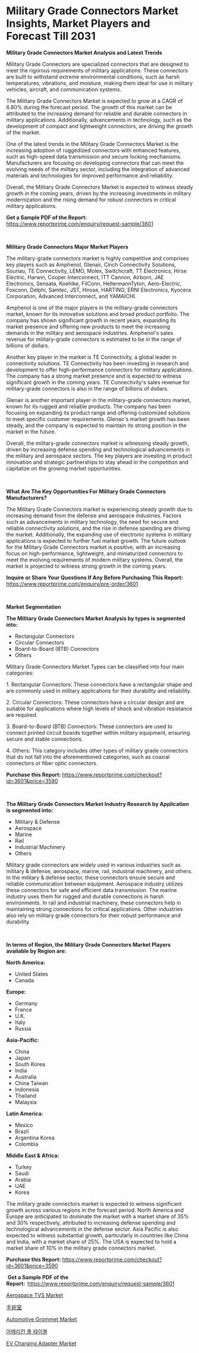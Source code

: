 <p><h1>Military Grade Connectors Market Insights, Market Players and Forecast Till 2031</h1></p><p><strong>Military Grade Connectors Market Analysis and Latest Trends</strong></p>
<p><p>Military Grade Connectors are specialized connectors that are designed to meet the rigorous requirements of military applications. These connectors are built to withstand extreme environmental conditions, such as harsh temperatures, vibrations, and moisture, making them ideal for use in military vehicles, aircraft, and communication systems.</p><p>The Military Grade Connectors Market is expected to grow at a CAGR of 6.80% during the forecast period. The growth of this market can be attributed to the increasing demand for reliable and durable connectors in military applications. Additionally, advancements in technology, such as the development of compact and lightweight connectors, are driving the growth of the market.</p><p>One of the latest trends in the Military Grade Connectors Market is the increasing adoption of ruggedized connectors with enhanced features, such as high-speed data transmission and secure locking mechanisms. Manufacturers are focusing on developing connectors that can meet the evolving needs of the military sector, including the integration of advanced materials and technologies for improved performance and reliability.</p><p>Overall, the Military Grade Connectors Market is expected to witness steady growth in the coming years, driven by the increasing investments in military modernization and the rising demand for robust connectors in critical military applications.</p></p>
<p><strong>Get a Sample PDF of the Report:&nbsp;</strong> <a href="https://www.reportprime.com/enquiry/request-sample/3601">https://www.reportprime.com/enquiry/request-sample/3601</a></p>
<p>&nbsp;</p>
<p><strong>Military Grade Connectors Major Market Players</strong></p>
<p><p>The military-grade connectors market is highly competitive and comprises key players such as Amphenol, Glenair, Cinch Connectivity Solutions, Souriau, TE Connectivity, LEMO, Molex, Switchcraft, TT Electronics, Hirse Electric, Harwin, Cooper Interconnect, ITT Cannon, Airborn, JAE Electronics, Sensata, Koehlke, FilConn, HellermannTyton, Aero-Electric, Foxconn, Delphi, Samtec, JST, Hirose, HARTING, ERNI Electronics, Kyocera Corporation, Advanced Interconnect, and YAMAICHI.</p><p>Amphenol is one of the major players in the military-grade connectors market, known for its innovative solutions and broad product portfolio. The company has shown significant growth in recent years, expanding its market presence and offering new products to meet the increasing demands in the military and aerospace industries. Amphenol's sales revenue for military-grade connectors is estimated to be in the range of billions of dollars.</p><p>Another key player in the market is TE Connectivity, a global leader in connectivity solutions. TE Connectivity has been investing in research and development to offer high-performance connectors for military applications. The company has a strong market presence and is expected to witness significant growth in the coming years. TE Connectivity's sales revenue for military-grade connectors is also in the range of billions of dollars.</p><p>Glenair is another important player in the military-grade connectors market, known for its rugged and reliable products. The company has been focusing on expanding its product range and offering customized solutions to meet specific customer requirements. Glenair's market growth has been steady, and the company is expected to maintain its strong position in the market in the future.</p><p>Overall, the military-grade connectors market is witnessing steady growth, driven by increasing defense spending and technological advancements in the military and aerospace sectors. The key players are investing in product innovation and strategic partnerships to stay ahead in the competition and capitalize on the growing market opportunities.</p></p>
<p>&nbsp;</p>
<p><strong>What Are The Key Opportunities For Military Grade Connectors Manufacturers?</strong></p>
<p><p>The Military Grade Connectors market is experiencing steady growth due to increasing demand from the defense and aerospace industries. Factors such as advancements in military technology, the need for secure and reliable connectivity solutions, and the rise in defense spending are driving the market. Additionally, the expanding use of electronic systems in military applications is expected to further fuel market growth. The future outlook for the Military Grade Connectors market is positive, with an increasing focus on high-performance, lightweight, and miniaturized connectors to meet the evolving requirements of modern military systems. Overall, the market is projected to witness strong growth in the coming years.</p></p>
<p><strong>Inquire or Share Your Questions If Any Before Purchasing This Report:</strong> <a href="https://www.reportprime.com/enquiry/pre-order/3601">https://www.reportprime.com/enquiry/pre-order/3601</a></p>
<p>&nbsp;</p>
<p><strong>Market Segmentation</strong></p>
<p><strong>The Military Grade Connectors Market Analysis by types is segmented into:</strong></p>
<p><ul><li>Rectangular Connectors</li><li>Circular Connectors</li><li>Board-to-Board (BTB) Connectors</li><li>Others</li></ul></p>
<p><p>Military Grade Connectors Market Types can be classified into four main categories:</p><p>1. Rectangular Connectors: These connectors have a rectangular shape and are commonly used in military applications for their durability and reliability.</p><p>2. Circular Connectors: These connectors have a circular design and are suitable for applications where high levels of shock and vibration resistance are required.</p><p>3. Board-to-Board (BTB) Connectors: These connectors are used to connect printed circuit boards together within military equipment, ensuring secure and stable connections.</p><p>4. Others: This category includes other types of military grade connectors that do not fall into the aforementioned categories, such as coaxial connectors or fiber optic connectors.</p></p>
<p><strong>Purchase this Report:&nbsp;</strong><a href="https://www.reportprime.com/checkout?id=3601&price=3590">https://www.reportprime.com/checkout?id=3601&price=3590</a></p>
<p>&nbsp;</p>
<p><strong>The Military Grade Connectors Market Industry Research by Application is segmented into:</strong></p>
<p><ul><li>Military & Defense</li><li>Aerospace</li><li>Marine</li><li>Rail</li><li>Industrial Machinery</li><li>Others</li></ul></p>
<p><p>Military grade connectors are widely used in various industries such as military & defense, aerospace, marine, rail, industrial machinery, and others. In the military & defense sector, these connectors ensure secure and reliable communication between equipment. Aerospace industry utilizes these connectors for safe and efficient data transmission. The marine industry uses them for rugged and durable connections in harsh environments. In rail and industrial machinery, these connectors help in maintaining strong connections for critical applications. Other industries also rely on military grade connectors for their robust performance and durability.</p></p>
<p>&nbsp;</p>
<p><strong>In terms of Region, the Military Grade Connectors Market Players available by Region are:</strong></p>
<p>
    <p> <strong> North America: </strong>
        <ul>
            <li>United States</li>
            <li>Canada</li>
        </ul>
        </p> 
    <p> <strong> Europe: </strong>
        <ul>
            <li>Germany</li>
            <li>France</li>
            <li>U.K.</li>
            <li>Italy</li>
            <li>Russia</li>
        </ul>
        </p> 
    <p> <strong> Asia-Pacific: </strong>
        <ul>
            <li>China</li>
            <li>Japan</li>
            <li>South Korea</li>
            <li>India</li>
            <li>Australia</li>
            <li>China Taiwan</li>
            <li>Indonesia</li>
            <li>Thailand</li>
            <li>Malaysia</li>
        </ul>
        </p> 
    <p> <strong> Latin America: </strong>
        <ul>
            <li>Mexico</li>
            <li>Brazil</li>
            <li>Argentina Korea</li>
            <li>Colombia</li>
        </ul>
        </p> 
    <p> <strong> Middle East & Africa: </strong>
        <ul>
            <li>Turkey</li>
            <li>Saudi</li>
            <li>Arabia</li>
            <li>UAE</li>
            <li>Korea</li>
        </ul>
    </p>
    </p>
<p><p>The military grade connectors market is expected to witness significant growth across various regions in the forecast period. North America and Europe are anticipated to dominate the market with a market share of 35% and 30% respectively, attributed to increasing defense spending and technological advancements in the defense sector. Asia Pacific is also expected to witness substantial growth, particularly in countries like China and India, with a market share of 25%. The USA is expected to hold a market share of 10% in the military grade connectors market.</p></p>
<p><strong>Purchase this Report: </strong><a href="https://www.reportprime.com/checkout?id=3601&price=3590">https://www.reportprime.com/checkout?id=3601&price=3590</a></p>
<p>&nbsp;<strong>Get a Sample PDF of the Report:&nbsp;&nbsp;</strong><a href="https://www.reportprime.com/enquiry/request-sample/3601">https://www.reportprime.com/enquiry/request-sample/3601</a></p>
<p><strong></strong></p>
<p><p><a href="https://github.com/derrinmiltonellis35gcl/Market-Research-Report-List-2/blob/main/aerospace-tvs-market.md">Aerospace TVS Market</a></p><p><a href="https://github.com/hwbcz413288296/Market-Research-Report-List-1/blob/main/552628814499.md">手術室</a></p><p><a href="https://issuu.com/reportprime-2/docs/automotive-grommet-market-size-2030.pptx">Automotive Grommet Market</a></p><p><a href="https://github.com/fredrickeglers/Market-Research-Report-List-1/blob/main/885115313664.md">아메리칸 풀 테이블</a></p><p><a href="https://issuu.com/reportprime-2/docs/ev-charging-adapter-market-size-2030.pptx">EV Charging Adapter Market</a></p></p>